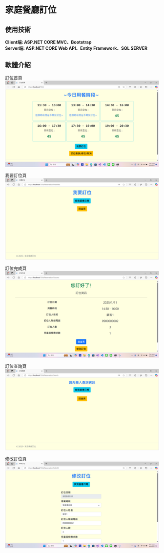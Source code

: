# 家庭餐廳訂位

## 使用技術
**Client端: ASP.NET CORE MVC、Bootstrap**  
**Server端: ASP.NET CORE Web API、Entity Framework、SQL SERVER**

## 軟體介紹  

訂位首頁  
![](https://github.com/huaiminhu/Project_Reservation/blob/main/Pics/0111/%E9%A6%96%E9%A0%811.png)  


我要訂位頁  
![](https://github.com/huaiminhu/Project_Reservation/blob/main/Pics/%E8%A8%82%E4%BD%8D%E9%A0%811.png)  


訂位完成頁  
![](https://github.com/huaiminhu/Project_Reservation/blob/main/Pics/0111/%E6%88%90%E5%8A%9F1.png)  


訂位查詢頁  
![](https://github.com/huaiminhu/Project_Reservation/blob/main/Pics/%E6%9F%A5%E8%A9%A2%E9%A0%811.png)  


修改訂位頁  
![](https://github.com/huaiminhu/Project_Reservation/blob/main/Pics/0111/%E4%BF%AE%E6%94%B91.png)  
